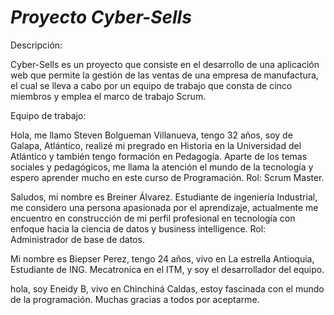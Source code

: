 # *Proyecto Cyber-Sells*

Descripción:

Cyber-Sells es un proyecto que consiste en el desarrollo de una aplicación web que permite la gestión de las ventas de una empresa de manufactura, el cual se lleva a cabo por un equipo de trabajo que consta de cinco miembros y emplea el marco de trabajo Scrum.

Equipo de trabajo:

Hola, me llamo Steven Bolgueman Villanueva, tengo 32 años, soy de Galapa, Atlántico, realizé mi pregrado en Historia en la Universidad del Atlántico y también tengo formación en Pedagogía.
Aparte de los temas sociales y pedagógicos, me llama la atención el mundo de la tecnología y espero aprender mucho en este curso de Programación. Rol: Scrum Master. 

Saludos, mi nombre es Breiner Álvarez. Estudiante de ingeniería Industrial, me considero una persona apasionada por el aprendizaje, actualmente me encuentro en construcción de mi perfil profesional en tecnología con enfoque hacia la ciencia de datos y business intelligence. Rol: Administrador de base de datos.

Mi nombre es Biepser Perez, tengo 24 años, vivo en La estrella Antioquia, Estudiante de ING. Mecatronica en el ITM, y soy el desarrollador del equipo.

hola, soy Eneidy B, vivo en Chinchiná Caldas, estoy fascinada con el mundo de la programación. Muchas gracias a todos por aceptarme.
